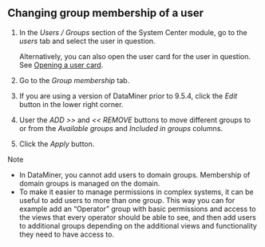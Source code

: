 ## Changing group membership of a user

1. In the *Users / Groups* section of the System Center module, go to the *users* tab and select the user in question.

    Alternatively, you can also open the user card for the user in question. See [Opening a user card](Opening_a_user_card.md).

2. Go to the *Group membership* tab.

3. If you are using a version of DataMiner prior to 9.5.4, click the *Edit* button in the lower right corner.

4. User the *ADD \>\>* and *\<\< REMOVE* buttons to move different groups to or from the *Available groups* and *Included in groups* columns.

5. Click the *Apply* button.

> [!NOTE]
> -  In DataMiner, you cannot add users to domain groups. Membership of domain groups is managed on the domain.
> -  To make it easier to manage permissions in complex systems, it can be useful to add users to more than one group. This way you can for example add an “Operator” group with basic permissions and access to the views that every operator should be able to see, and then add users to additional groups depending on the additional views and functionality they need to have access to.
>
